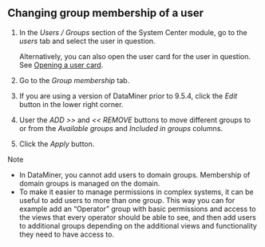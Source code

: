 ## Changing group membership of a user

1. In the *Users / Groups* section of the System Center module, go to the *users* tab and select the user in question.

    Alternatively, you can also open the user card for the user in question. See [Opening a user card](Opening_a_user_card.md).

2. Go to the *Group membership* tab.

3. If you are using a version of DataMiner prior to 9.5.4, click the *Edit* button in the lower right corner.

4. User the *ADD \>\>* and *\<\< REMOVE* buttons to move different groups to or from the *Available groups* and *Included in groups* columns.

5. Click the *Apply* button.

> [!NOTE]
> -  In DataMiner, you cannot add users to domain groups. Membership of domain groups is managed on the domain.
> -  To make it easier to manage permissions in complex systems, it can be useful to add users to more than one group. This way you can for example add an “Operator” group with basic permissions and access to the views that every operator should be able to see, and then add users to additional groups depending on the additional views and functionality they need to have access to.
>
